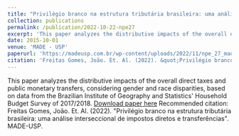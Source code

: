 ```yaml
---
title: "Privilégio branco na estrutura tributária brasileira: uma análise interseccional de impostos diretos e transferências"
collection: publications
permalink: /publication/2022-10-22-npe27
excerpt: 'This paper analyzes the distributive impacts of the overall direct taxes and public monetary transfers, considering gender and race disparities, based on data from the Brazilian Institute of Geography and Statistics Household Budget Survey of 2017/2018.'
date: 2015-10-01
venue: 'MADE - USP'
paperurl: 'https://madeusp.com.br/wp-content/uploads/2022/11/npe_27_made-3.pdf'
citation: 'Freitas Gomes, João. Et. Al. (2022). &quot;Privilégio branco na estrutura tributária brasileira: uma análise interseccional de impostos diretos e transferências.&quot;'
---
```

This paper analyzes the distributive impacts of the overall direct taxes and public monetary transfers, considering gender and race disparities, based on data from the Brazilian Institute of Geography and Statistics' Household Budget Survey of 2017/2018.
[Download paper here](https://madeusp.com.br/wp-content/uploads/2022/11/npe_27_made-3.pdf')
Recommended citation: Freitas Gomes, João. Et. Al. (2022). "Privilégio branco na estrutura tributária brasileira: uma análise interseccional de impostos diretos e transferências". MADE-USP.





